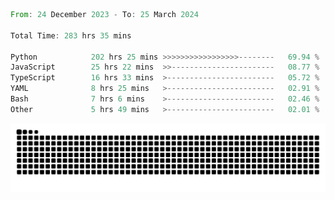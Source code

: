 <!--START_SECTION:waka-->

```rust
From: 24 December 2023 - To: 25 March 2024

Total Time: 283 hrs 35 mins

Python            202 hrs 25 mins >>>>>>>>>>>>>>>>>--------   69.94 %
JavaScript        25 hrs 22 mins  >>-----------------------   08.77 %
TypeScript        16 hrs 33 mins  >------------------------   05.72 %
YAML              8 hrs 25 mins   >------------------------   02.91 %
Bash              7 hrs 6 mins    >------------------------   02.46 %
Other             5 hrs 49 mins   >------------------------   02.01 %
```

<!--END_SECTION:waka-->


<picture>
  <source media="(prefers-color-scheme: dark)" srcset="https://raw.githubusercontent.com/jeerawut97/jeerawut97/output/github-contribution-grid-snake.svg">
  <img alt="github contribution grid snake animation" src="https://raw.githubusercontent.com/jeerawut97/jeerawut97/output/github-contribution-grid-snake.svg">
</picture>
